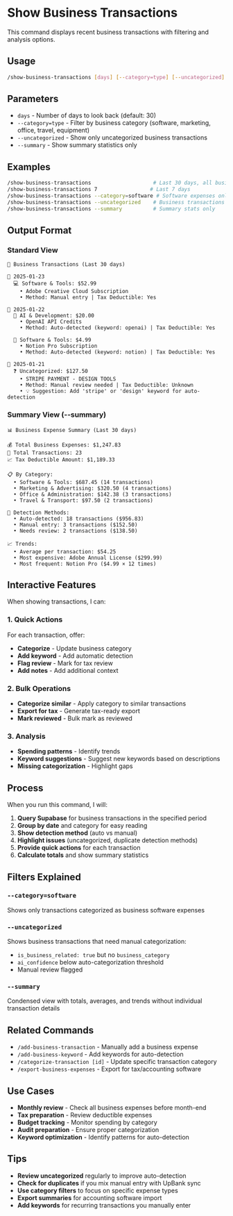 # Show Business Transactions

This command displays recent business transactions with filtering and analysis options.

## Usage

```bash
/show-business-transactions [days] [--category=type] [--uncategorized] [--summary]
```

## Parameters

- `days` - Number of days to look back (default: 30)
- `--category=type` - Filter by business category (software, marketing, office, travel, equipment)
- `--uncategorized` - Show only uncategorized business transactions
- `--summary` - Show summary statistics only

## Examples

```bash
/show-business-transactions                    # Last 30 days, all business transactions
/show-business-transactions 7                 # Last 7 days
/show-business-transactions --category=software # Software expenses only
/show-business-transactions --uncategorized    # Business transactions needing categorization
/show-business-transactions --summary          # Summary stats only
```

## Output Format

### Standard View
```
💼 Business Transactions (Last 30 days)

📅 2025-01-23
  💻 Software & Tools: $52.99
    • Adobe Creative Cloud Subscription
    • Method: Manual entry | Tax Deductible: Yes

📅 2025-01-22
  🤖 AI & Development: $20.00
    • OpenAI API Credits
    • Method: Auto-detected (keyword: openai) | Tax Deductible: Yes

  📱 Software & Tools: $4.99
    • Notion Pro Subscription
    • Method: Auto-detected (keyword: notion) | Tax Deductible: Yes

📅 2025-01-21
  ❓ Uncategorized: $127.50
    • STRIPE PAYMENT - DESIGN TOOLS
    • Method: Manual review needed | Tax Deductible: Unknown
    • 💡 Suggestion: Add 'stripe' or 'design' keyword for auto-detection
```

### Summary View (--summary)
```
📊 Business Expense Summary (Last 30 days)

💰 Total Business Expenses: $1,247.83
🧾 Total Transactions: 23
📈 Tax Deductible Amount: $1,189.33

📋 By Category:
  • Software & Tools: $687.45 (14 transactions)
  • Marketing & Advertising: $320.50 (4 transactions)
  • Office & Administration: $142.38 (3 transactions)
  • Travel & Transport: $97.50 (2 transactions)

🤖 Detection Methods:
  • Auto-detected: 18 transactions ($956.83)
  • Manual entry: 3 transactions ($152.50)
  • Needs review: 2 transactions ($138.50)

📈 Trends:
  • Average per transaction: $54.25
  • Most expensive: Adobe Annual License ($299.99)
  • Most frequent: Notion Pro ($4.99 × 12 times)
```

## Interactive Features

When showing transactions, I can:

### 1. Quick Actions
For each transaction, offer:
- **Categorize** - Update business category
- **Add keyword** - Add automatic detection
- **Flag review** - Mark for tax review
- **Add notes** - Add additional context

### 2. Bulk Operations
- **Categorize similar** - Apply category to similar transactions
- **Export for tax** - Generate tax-ready export
- **Mark reviewed** - Bulk mark as reviewed

### 3. Analysis
- **Spending patterns** - Identify trends
- **Keyword suggestions** - Suggest new keywords based on descriptions
- **Missing categorization** - Highlight gaps

## Process

When you run this command, I will:

1. **Query Supabase** for business transactions in the specified period
2. **Group by date** and category for easy reading
3. **Show detection method** (auto vs manual)
4. **Highlight issues** (uncategorized, duplicate detection methods)
5. **Provide quick actions** for each transaction
6. **Calculate totals** and show summary statistics

## Filters Explained

### `--category=software`
Shows only transactions categorized as business software expenses

### `--uncategorized`
Shows business transactions that need manual categorization:
- `is_business_related: true` but no `business_category`
- `ai_confidence` below auto-categorization threshold
- Manual review flagged

### `--summary`
Condensed view with totals, averages, and trends without individual transaction details

## Related Commands

- `/add-business-transaction` - Manually add a business expense
- `/add-business-keyword` - Add keywords for auto-detection
- `/categorize-transaction [id]` - Update specific transaction category
- `/export-business-expenses` - Export for tax/accounting software

## Use Cases

- **Monthly review** - Check all business expenses before month-end
- **Tax preparation** - Review deductible expenses
- **Budget tracking** - Monitor spending by category
- **Audit preparation** - Ensure proper categorization
- **Keyword optimization** - Identify patterns for auto-detection

## Tips

- **Review uncategorized** regularly to improve auto-detection
- **Check for duplicates** if you mix manual entry with UpBank sync
- **Use category filters** to focus on specific expense types
- **Export summaries** for accounting software import
- **Add keywords** for recurring transactions you manually enter
